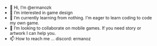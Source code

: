 - 👋 Hi, I’m @ermanozk
- 👀 I’m interested in game design
- 🌱 I’m currently learning from nothing. I'm eager to learn coding to code my own game.
- 💞️ I’m looking to collaborate on mobile games. If you need story or artwork I can help you.
- 📫 How to reach me ... discord: ermanoz

<!---
ermanozk/ermanozk is a ✨ special ✨ repository because its `README.md` (this file) appears on your GitHub profile.
You can click the Preview link to take a look at your changes.
--->
